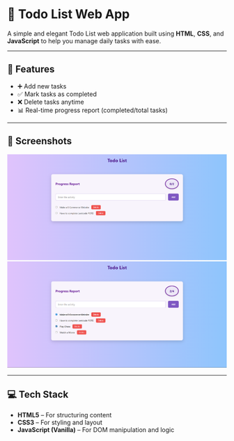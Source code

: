# 📝 Todo List Web App

A simple and elegant Todo List web application built using **HTML**, **CSS**, and **JavaScript** to help you manage daily tasks with ease.

---

## 🔧 Features

- ➕ Add new tasks
- ✅ Mark tasks as completed
- ❌ Delete tasks anytime
- 📊 Real-time progress report (completed/total tasks)

---

## 📸 Screenshots
![Home Page](screenshots/output1.png)
![Task Added](screenshots/output2.png)

---


## 💻 Tech Stack

- **HTML5** – For structuring content
- **CSS3** – For styling and layout
- **JavaScript (Vanilla)** – For DOM manipulation and logic

